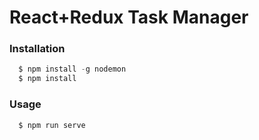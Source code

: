 # React+Redux Task Manager

### Installation
```javascript
  $ npm install -g nodemon
  $ npm install
```

### Usage
```javascript
  $ npm run serve
```